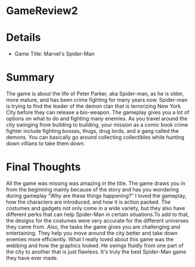 # GameReview2

# Details
- Game Title: Marvel's Spider-Man
# Summary
The game is about the life of Peter Parker, aka Spider-man, as he is older, more mature, and has been crime fighting for many years now. 
Spider-man is trying to find the leader of the demon clan that is terrorizing New York City before they can release a bio-weapon. The 
gameplay gives you a lot of options on what to do and fighting many enemies. As you travel around the city swinging from building to 
building, your mission as a comic book crime fighter include fighting bosses, thugs, drug lords, and a gang called the demons. You can 
basically go around collecting collectibles while hunting down villians to take them down. 
# Final Thoughts
All the game was missing was amazing in the title. The game draws you in from the beginning mainly because of the story and has you wondering during gameplay "Why are these things happening?" I loved the gameplay, how the characters are introduced, and how it is action packed. The costumes and gadgets not only come in a wide variety, but they also have different perks that can help Spider-Man in certain situations.To add to that, the designs for the costumes were very accurate for the different universes they came from. Also, the tasks the game gives you are challenging and entertaining. They help you move around the city better and take down enemies more efficiently. What I really loved about this game was the webbing and how the graphics looked. He swings fluidly from one part of the city to another that is just flawless. It's truly the best Spider-Man game they have ever made.
